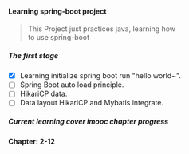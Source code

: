 #### Learning spring-boot project
> This Project just practices java, learning how
> <br/>
> to use spring-boot

##### The first stage
- [x] Learning initialize spring boot run "hello world~".
- [ ] Spring Boot auto load principle. 
- [ ] HikariCP data.
- [ ] Data layout HikariCP and Mybatis integrate.

##### Current learning cover imooc chapter progress 

**Chapter: 2-12**

